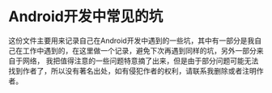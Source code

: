# Android开发中常见的坑

这份文件主要用来记录自己在Android开发中遇到的一些坑，其中有一部分是我自己在工作中遇到的，在这里做一个记录，避免下次再遇到同样的坑，另外一部分来自于网络，
我把值得注意的一些问题特意摘了出来，但是由于部分问题可能无法找到作者了，所以没有著名出处，如有侵犯作者的权利，请联系我删除或者注明作者。
